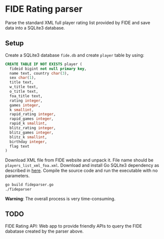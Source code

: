 FIDE Rating parser
==================

Parse the standard XML full player rating list provided by FIDE and save data into a SQLite3 database.

Setup
-----

Create a SQLite3 database `fide.db` and create `player` table by using:

```sql
CREATE TABLE IF NOT EXISTS player (
  fideid bigint not null primary key,
  name text, country char(3),
  sex char(1),
  title text,
  w_title text,
  o_title text,
  foa_title text,
  rating integer,
  games integer,
  k smallint,
  rapid_rating integer,
  rapid_games integer,
  rapid_k smallint,
  blitz_rating integer,
  blitz_games integer,
  blitz_k smallint,
  birthday integer,
  flag text
)
```

Download XML file from FIDE website and unpack it. File name should be `players_list_xml_foa.xml`.
Download and install Go SQLite3 dependency as described in [here](https://github.com/mattn/go-sqlite3).
Compile the source code and run the executable with no parameters.

```bash
go build fideparser.go
./fideparser
```

**Warning**: The overall process is very time-consuming.

TODO
----

FIDE Rating API: Web app to provide friendly APIs to query the FIDE dabatase created by the parser above.
